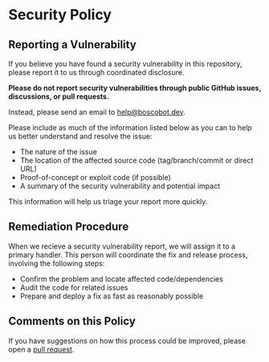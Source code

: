 # Security Policy

## Reporting a Vulnerability

If you believe you have found a security vulnerability in this repository, please report it to us through coordinated disclosure.

**Please do not report security vulnerabilities through public GitHub issues, discussions, or pull requests.**

Instead, please send an email to [help@boscobot.dev](mailto:help@boscobot.dev).

Please include as much of the information listed below as you can to help us better understand and resolve the issue:

- The nature of the issue
- The location of the affected source code (tag/branch/commit or direct URL)
- Proof-of-concept or exploit code (if possible)
- A summary of the security vulnerability and potential impact

This information will help us triage your report more quickly.

## Remediation Procedure

When we recieve a security vulnerability report, we will assign it to a primary handler. This person will coordinate the fix and release process, involving the following steps:

- Confirm the problem and locate affected code/dependencies
- Audit the code for related issues
- Prepare and deploy a fix as fast as reasonably possible

## Comments on this Policy

If you have suggestions on how this process could be improved, please open a [pull request](https://github.com/MoritzHayden/bosco/pulls).
